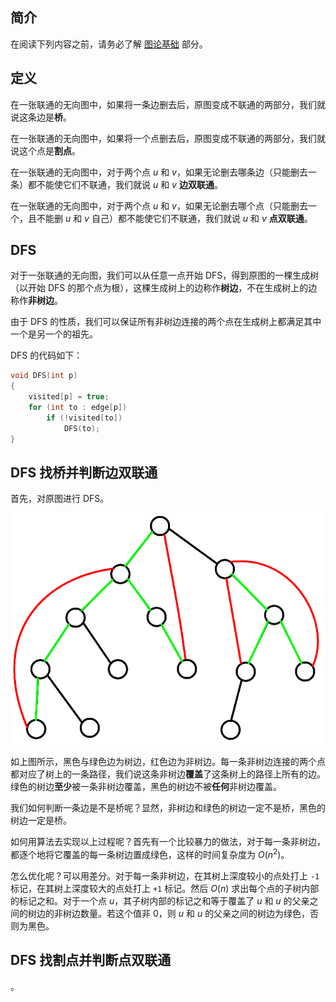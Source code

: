 ## 简介
在阅读下列内容之前，请务必了解 [图论基础](/graph/basic) 部分。

## 定义
在一张联通的无向图中，如果将一条边删去后，原图变成不联通的两部分，我们就说这条边是**桥**。

在一张联通的无向图中，如果将一个点删去后，原图变成不联通的两部分，我们就说这个点是**割点**。

在一张联通的无向图中，对于两个点 $u$ 和 $v$，如果无论删去哪条边（只能删去一条）都不能使它们不联通，我们就说 $u$ 和 $v$ **边双联通**。

在一张联通的无向图中，对于两个点 $u$ 和 $v$，如果无论删去哪个点（只能删去一个，且不能删 $u$ 和 $v$ 自己）都不能使它们不联通，我们就说 $u$ 和 $v$ **点双联通**。

## DFS
对于一张联通的无向图，我们可以从任意一点开始 DFS，得到原图的一棵生成树（以开始 DFS 的那个点为根），这棵生成树上的边称作**树边**，不在生成树上的边称作**非树边**。

由于 DFS 的性质，我们可以保证所有非树边连接的两个点在生成树上都满足其中一个是另一个的祖先。

DFS 的代码如下：

```C++
void DFS(int p)
{
    visited[p] = true;
    for (int to : edge[p])
        if (!visited[to])
            DFS(to);
}
```

## DFS 找桥并判断边双联通
首先，对原图进行 DFS。

![bcc-1.png](images/bcc-1.png)

如上图所示，黑色与绿色边为树边，红色边为非树边。每一条非树边连接的两个点都对应了树上的一条路径，我们说这条非树边**覆盖**了这条树上的路径上所有的边。绿色的树边**至少**被一条非树边覆盖，黑色的树边不被**任何**非树边覆盖。

我们如何判断一条边是不是桥呢？显然，非树边和绿色的树边一定不是桥，黑色的树边一定是桥。

如何用算法去实现以上过程呢？首先有一个比较暴力的做法，对于每一条非树边，都逐个地将它覆盖的每一条树边置成绿色，这样的时间复杂度为 $O(n^2)$。

怎么优化呢？可以用差分。对于每一条非树边，在其树上深度较小的点处打上 `-1` 标记，在其树上深度较大的点处打上 `+1` 标记。然后 $O(n)$ 求出每个点的子树内部的标记之和。对于一个点 $u$，其子树内部的标记之和等于覆盖了 $u$ 和 $u$ 的父亲之间的树边的非树边数量。若这个值非 $0$，则 $u$ 和 $u$ 的父亲之间的树边为绿色，否则为黑色。

## DFS 找割点并判断点双联通
。
